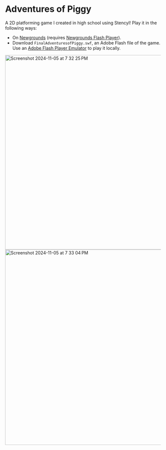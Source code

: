 # Adventures of Piggy
A 2D platforming game I created in high school using Stencyl! Play it in the following ways:
* On [Newgrounds](https://www.newgrounds.com/portal/view/708019) (requires [Newgrounds Flash Player](https://www.newgrounds.com/flash/player)).
* Download `FinalAdventuresofPiggy.swf`, an Adobe Flash file of the game. Use an [Adobe Flash Player Emulator](https://ruffle.rs/) to play it locally.

<img width="630" alt="Screenshot 2024-11-05 at 7 32 25 PM" src="https://github.com/user-attachments/assets/7ffcda33-2170-427f-975e-fc19ddc0a910">

<br>

<img width="633" alt="Screenshot 2024-11-05 at 7 33 04 PM" src="https://github.com/user-attachments/assets/92945d28-e824-4611-b41e-fb1b412dd228">
